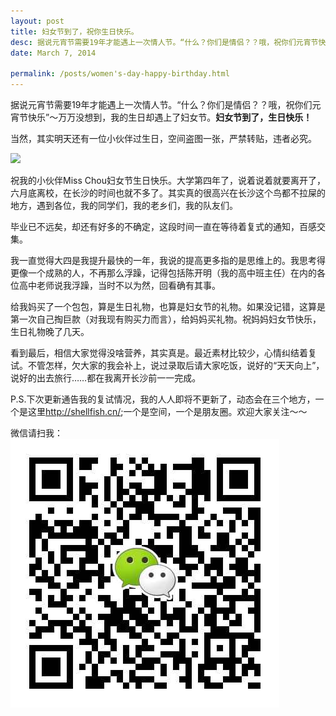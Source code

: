```yaml
---
layout: post
title: 妇女节到了，祝你生日快乐。
desc: 据说元宵节需要19年才能遇上一次情人节。“什么？你们是情侣？？哦，祝你们元宵节快乐”～万万没想到，我的生日却遇上了妇女节。<strong>妇女节到了，生日快乐！</strong>
date: March 7, 2014

permalink: /posts/women's-day-happy-birthday.html
---
```

据说元宵节需要19年才能遇上一次情人节。“什么？你们是情侣？？哦，祝你们元宵节快乐”～万万没想到，我的生日却遇上了妇女节。<strong>妇女节到了，生日快乐！</strong>

当然，其实明天还有一位小伙伴过生日，空间盗图一张，严禁转贴，违者必究。

<img src="img/chou.jepg" class="wrapper"/>

祝我的小伙伴Miss Chou妇女节生日快乐。大学第四年了，说着说着就要离开了，六月底离校，在长沙的时间也就不多了。其实真的很高兴在长沙这个鸟都不拉屎的地方，遇到各位，我的同学们，我的老乡们，我的队友们。

毕业已不远矣，却还有好多的不确定，这段时间一直在等待着复式的通知，百感交集。

我一直觉得大四是我提升最快的一年，我说的提高更多指的是思维上的。我思考得更像一个成熟的人，不再那么浮躁，记得包括陈开明（我的高中班主任）在内的各位高中老师说我浮躁，当时不以为然，回看确有其事。

给我妈买了一个包包，算是生日礼物，也算是妇女节的礼物。如果没记错，这算是第一次自己掏巨款（对我现有购买力而言），给妈妈买礼物。祝妈妈妇女节快乐，生日礼物晚了几天。

看到最后，相信大家觉得没啥营养，其实真是。最近素材比较少，心情纠结着复试。不管怎样，欠大家的我会补上，说过录取后请大家吃饭，说好的“天天向上”，说好的出去旅行……都在我离开长沙前一一完成。

P.S.下次更新通告我的复试情况，我的人人即将不更新了，动态会在三个地方，一个是这里<http://shellfish.cn/>;一个是空间，一个是朋友圈。欢迎大家关注～～

微信请扫我：<img src="img/WeChat.jpg" class="wrpper"/>
